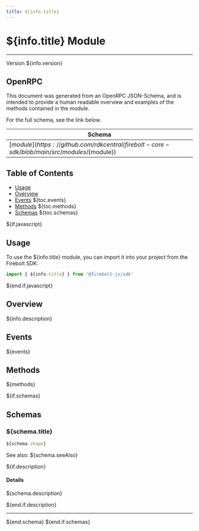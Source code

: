 ```yaml
---
title: ${info.title}
---
```


# ${info.title} Module
---
Version ${info.version}

## OpenRPC
This document was generated from an OpenRPC JSON-Schema, and is intended to provide a human readable overview and examples of the methods contained in the module.

For the full schema, see the link below.

| Schema |
|--------|
| [${module}](https://github.com/rdkcentral/firebolt-core-sdk/blob/main/src/modules/${module}) |


## Table of Contents
 - [Usage](#usage)
 - [Overview](#overview)
 - [Events](#events)
${toc.events}
 - [Methods](#methods)
${toc.methods}
 - [Schemas](#schemas)
${toc.schemas}

<span></span>

${if.javascript}
## Usage
To use the ${info.title} module, you can import it into your project from the Firebolt SDK:

```javascript
import { ${info.title} } from '@firebolt-js/sdk'
```
${end.if.javascript}


## Overview
${info.description}

## Events
${events}

## Methods
${methods}

${if.schemas}

## Schemas

### ${schema.title}

```typescript
${schema.shape}
```

See also: ${schema.seeAlso}

${if.description}
#### Details

${schema.description}

${end.if.description}

---
${end.schema}
${end.if.schemas}